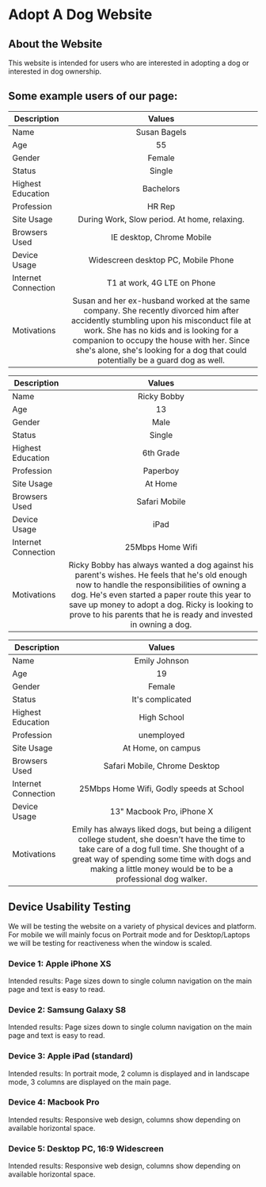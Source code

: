 # Adopt A Dog Website

## About the Website
This website is intended for users who are interested in adopting a dog or interested in dog ownership.

## Some example users of our page:
| Description   | Values        |
| ------------- |:-------------:|
| Name    | Susan Bagels |
| Age    | 55     |  
| Gender   | Female   |  
| Status   | Single   |  
| Highest Education   | Bachelors   |
| Profession   | HR Rep   |  
| Site Usage  | During Work, Slow period. At home, relaxing.   |   
| Browsers Used  | IE desktop, Chrome Mobile  |  
| Device Usage  | Widescreen desktop PC, Mobile Phone   |  
| Internet Connection | T1 at work, 4G LTE on Phone   |  
 | Motivations |  Susan and her ex-husband worked at the same company. She recently divorced him after accidently stumbling upon his misconduct file at work. She has no kids and is looking for a companion to occupy the house with her. Since she's alone, she's looking for a dog that could potentially be a guard dog as well.  |   

 | Description   | Values        |
 | ------------- |:-------------:|
 | Name    | Ricky Bobby |
 | Age    | 13     |  
 | Gender   | Male   |  
 | Status   | Single   |  
 | Highest Education   | 6th Grade   |
 | Profession   | Paperboy   |  
 | Site Usage  | At Home   |   
 | Browsers Used  | Safari Mobile  |  
 | Device Usage  | iPad   |   
 | Internet Connection | 25Mbps Home Wifi  |  
  | Motivations |  Ricky Bobby has always wanted a dog against his parent's wishes. He feels that he's old enough now to handle the responsibilities of owning a dog. He's even started a paper route this year to save up money to adopt a dog. Ricky is looking to prove to his parents that he is ready and invested in owning a dog.  |   

  | Description   | Values        |
  | ------------- |:-------------:|
  | Name    | Emily Johnson |
  | Age    | 19     |  
  | Gender   | Female   |  
  | Status   | It's complicated  |  
  | Highest Education   | High School   |
  | Profession   | unemployed   |  
  | Site Usage  | At Home, on campus  |
  | Browsers Used  | Safari Mobile, Chrome Desktop  |  
  | Internet Connection | 25Mbps Home Wifi, Godly speeds at School  |    
  | Device Usage  | 13" Macbook Pro, iPhone X  |   
   | Motivations |  Emily has always liked dogs, but being a diligent college student, she doesn't have the time to take care of a dog full time. She thought of a great way of spending some time with dogs and making a little money would be to be a professional dog walker.   |  


## Device Usability Testing
We will be testing the website on a variety of physical devices and platform. For mobile we will mainly focus on Portrait mode and for Desktop/Laptops we will be testing for reactiveness when the window is scaled.

### Device 1: Apple iPhone XS
Intended results: Page sizes down to single column navigation on the main page and text is easy to read.

### Device 2: Samsung Galaxy S8
Intended results: Page sizes down to single column navigation on the main page and text is easy to read.

### Device 3: Apple iPad (standard)
Intended results: In portrait mode, 2 column is displayed and in landscape mode, 3 columns are displayed on the main page.

### Device 4: Macbook Pro
Intended results: Responsive web design, columns show depending on available horizontal space.

### Device 5: Desktop PC, 16:9 Widescreen
Intended results: Responsive web design, columns show depending on available horizontal space.
